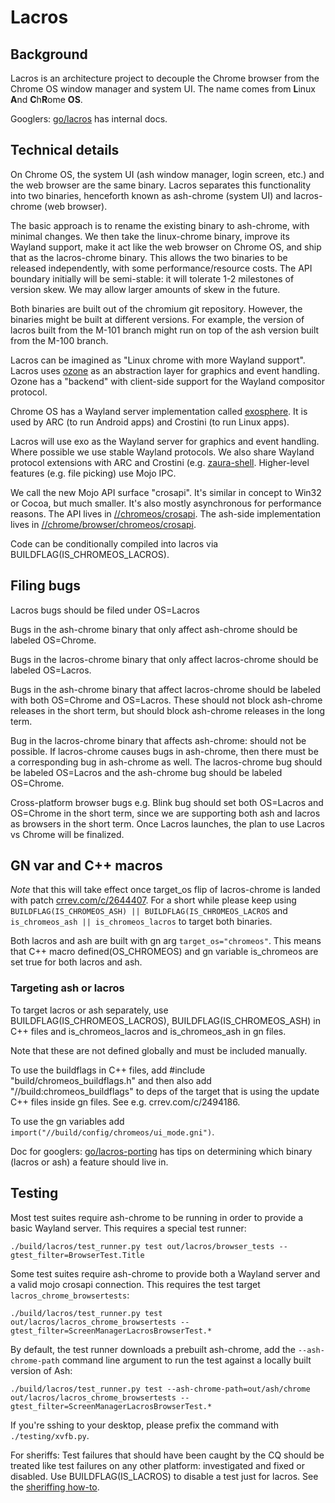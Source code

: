 # Lacros

## Background

Lacros is an architecture project to decouple the Chrome browser from the Chrome
OS window manager and system UI. The name comes from **L**inux **A**nd
**C**h**R**ome **OS**.

Googlers: [go/lacros](http://go/lacros) has internal docs.

## Technical details

On Chrome OS, the system UI (ash window manager, login screen, etc.) and the web
browser are the same binary. Lacros separates this functionality into two
binaries, henceforth known as ash-chrome (system UI) and lacros-chrome (web
browser).

The basic approach is to rename the existing binary to ash-chrome, with minimal
changes. We then take the linux-chrome binary, improve its Wayland support, make
it act like the web browser on Chrome OS, and ship that as the lacros-chrome
binary. This allows the two binaries to be released independently, with some
performance/resource costs. The API boundary initially will be semi-stable: it
will tolerate 1-2 milestones of version skew. We may allow larger amounts of
skew in the future.

Both binaries are built out of the chromium git repository. However, the
binaries might be built at different versions. For example, the version of
lacros built from the M-101 branch might run on top of the ash version built
from the M-100 branch.

Lacros can be imagined as "Linux chrome with more Wayland support". Lacros uses
[ozone](https://chromium.googlesource.com/chromium/src.git/+/master/ui/ozone)
as an abstraction layer for graphics and event handling. Ozone has a "backend"
with client-side support for the Wayland compositor protocol.

Chrome OS has a Wayland server implementation called
[exosphere](https://chromium.googlesource.com/chromium/src.git/+/master/components/exo).
It is used by ARC (to run Android apps) and Crostini (to run Linux apps).

Lacros will use exo as the Wayland server for graphics and event handling. Where
possible we use stable Wayland protocols. We also share Wayland protocol
extensions with ARC and Crostini (e.g.
[zaura-shell](https://chromium.googlesource.com/chromium/src.git/+/master/components/exo/wayland/protocol/aura-shell.xml).
Higher-level features (e.g. file picking) use Mojo IPC.

We call the new Mojo API surface "crosapi". It's similar in concept to Win32 or
Cocoa, but much smaller. It's also mostly asynchronous for performance reasons.
The API lives in
[//chromeos/crosapi](https://chromium.googlesource.com/chromium/src.git/+/master/chromeos/crosapi).
The ash-side implementation lives in
[//chrome/browser/chromeos/crosapi](https://chromium.googlesource.com/chromium/src.git/+/master/chrome/browser/chromeos/crosapi).

Code can be conditionally compiled into lacros via
BUILDFLAG(IS_CHROMEOS_LACROS).

## Filing bugs 

Lacros bugs should be filed under OS=Lacros

Bugs in the ash-chrome binary that only affect ash-chrome should be labeled OS=Chrome.

Bugs in the lacros-chrome binary that only affect lacros-chrome should be labeled OS=Lacros.

Bugs in the ash-chrome binary that affect lacros-chrome should be labeled with both OS=Chrome and OS=Lacros. 
These should not block ash-chrome releases in the short term, but should block ash-chrome releases in the long term.

Bug in the lacros-chrome binary that affects ash-chrome: should not be possible. If lacros-chrome causes bugs in ash-chrome, then there must be a corresponding bug in ash-chrome as well. 
The lacros-chrome bug should be labeled OS=Lacros and the ash-chrome bug should be labeled OS=Chrome. 

Cross-platform browser bugs e.g. Blink bug should set both OS=Lacros and OS=Chrome in the short term, since we are supporting both ash and lacros as browsers in the short term. 
Once Lacros launches, the plan to use Lacros vs Chrome will be finalized.


## GN var and C++ macros

*Note* that this will take effect once target_os flip of lacros-chrome is landed
with patch [crrev.com/c/2644407](https://crrev.com/c/2644407). For a short while
please keep using `BUILDFLAG(IS_CHROMEOS_ASH) || BUILDFLAG(IS_CHROMEOS_LACROS`
and `is_chromeos_ash || is_chromeos_lacros` to target both binaries.

Both lacros and ash are built with gn arg `target_os="chromeos"`. This means
that C++ macro defined(OS_CHROMEOS) and gn variable is_chromeos are set true for
both lacros and ash.

### Targeting ash or lacros
To target lacros or ash separately, use BUILDFLAG(IS_CHROMEOS_LACROS),
BUILDFLAG(IS_CHROMEOS_ASH) in C++ files and is_chromeos_lacros and
is_chromeos_ash in gn files.

Note that these are not defined globally and must be included manually.

To use the buildflags in C++ files, add #include "build/chromeos_buildflags.h"
and then also add "//build:chromeos_buildflags" to deps of the target that is
using the update C++ files inside gn files. See e.g. crrev.com/c/2494186.

To use the gn variables add `import("//build/config/chromeos/ui_mode.gni")`.

Doc for googlers:
[go/lacros-porting](http://go/lacros-porting) has tips on determining which
binary (lacros or ash) a feature should live in.

## Testing

Most test suites require ash-chrome to be running in order to provide a basic
Wayland server. This requires a special test runner:

`./build/lacros/test_runner.py test out/lacros/browser_tests --gtest_filter=BrowserTest.Title`

Some test suites require ash-chrome to provide both a Wayland server and a valid
mojo crosapi connection. This requires the test target
`lacros_chrome_browsertests`:

`./build/lacros/test_runner.py test out/lacros/lacros_chrome_browsertests --gtest_filter=ScreenManagerLacrosBrowserTest.*`

By default, the test runner downloads a prebuilt ash-chrome, add the
`--ash-chrome-path` command line argument to run the test against a locally
built version of Ash:

`./build/lacros/test_runner.py test --ash-chrome-path=out/ash/chrome out/lacros/lacros_chrome_browsertests --gtest_filter=ScreenManagerLacrosBrowserTest.*`

If you're sshing to your desktop, please prefix the command with
`./testing/xvfb.py`.

For sheriffs: Test failures that should have been caught by the CQ should be
treated like test failures on any other platform: investigated and fixed or
disabled. Use BUILDFLAG(IS_LACROS) to disable a test just for lacros. See the
[sheriffing how-to](http://go/chrome-sheriffing-how-to#test-failed).
